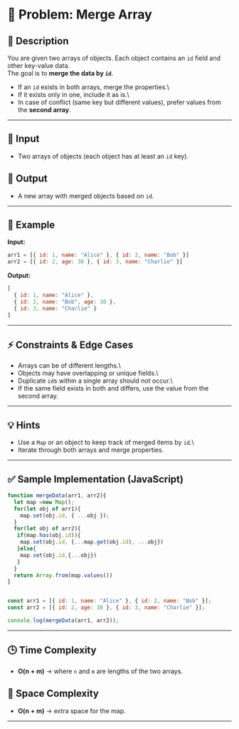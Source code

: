 # 📝 Problem: Merge Array

## 📌 Description

You are given two arrays of objects. Each object contains an `id` field
and other key-value data.\
The goal is to **merge the data by `id`**.

-   If an `id` exists in both arrays, merge the properties.\
-   If it exists only in one, include it as is.\
-   In case of conflict (same key but different values), prefer values
    from the **second array**.

------------------------------------------------------------------------

## 🔹 Input

-   Two arrays of objects (each object has at least an `id` key).

## 🔹 Output

-   A new array with merged objects based on `id`.

------------------------------------------------------------------------

## 🎯 Example

**Input:**

``` javascript
arr1 = [{ id: 1, name: "Alice" }, { id: 2, name: "Bob" }]
arr2 = [{ id: 2, age: 30 }, { id: 3, name: "Charlie" }]
```

**Output:**

``` javascript
[
  { id: 1, name: "Alice" },
  { id: 2, name: "Bob", age: 30 },
  { id: 3, name: "Charlie" }
]
```

------------------------------------------------------------------------

## ⚡ Constraints & Edge Cases

-   Arrays can be of different lengths.\
-   Objects may have overlapping or unique fields.\
-   Duplicate `id`s within a single array should not occur.\
-   If the same field exists in both and differs, use the value from the
    second array.

------------------------------------------------------------------------

## 💡 Hints

-   Use a `Map` or an object to keep track of merged items by `id`.\
-   Iterate through both arrays and merge properties.

------------------------------------------------------------------------

## ✅ Sample Implementation (JavaScript)

``` javascript
function mergeData(arr1, arr2){
  let map =new Map();
  for(let obj of arr1){
    map.set(obj.id, { ...obj });
  }
  for(let obj of arr2){
   if(map.has(obj.id)){
    map.set(obj.id, {...map.get(obj.id), ...obj})
   }else{
    map.set(obj.id,{...obj})
   }
  }
  return Array.from(map.values())
}


const arr1 = [{ id: 1, name: "Alice" }, { id: 2, name: "Bob" }];
const arr2 = [{ id: 2, age: 30 }, { id: 3, name: "Charlie" }];

console.log(mergeData(arr1, arr2));

```

------------------------------------------------------------------------

## 🕒 Time Complexity

-   **O(n + m)** → where `n` and `m` are lengths of the two arrays.

## 💾 Space Complexity

-   **O(n + m)** → extra space for the map.

------------------------------------------------------------------------
